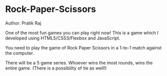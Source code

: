 # Rock-Paper-Scissors

Author: Pratik Raj

One of the most fun games you can play right now!
This is a game which I developed using HTML5/CSS3/Flexbox and
JavaScript.

You need to play the game of Rock Paper Scissors
in a 1-to-1 match against the computer.

There will be a 5 game series. Whoever wins the most rounds,
wins the entire game. (There is a possibility of tie as well!)
